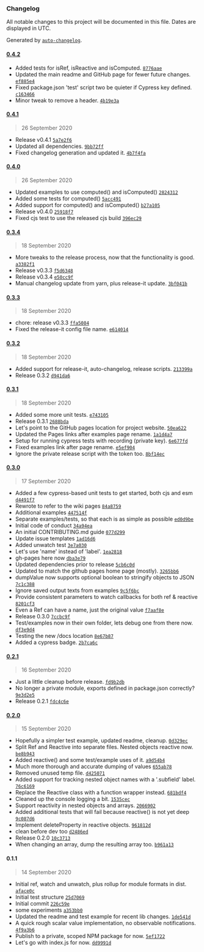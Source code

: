 ### Changelog

All notable changes to this project will be documented in this file. Dates are displayed in UTC.

Generated by [`auto-changelog`](https://github.com/CookPete/auto-changelog).

#### [0.4.2](https://github.com/appurist/reactivator/compare/0.4.1...0.4.2)

- Added tests for isRef, isReactive and isComputed. [`8776aae`](https://github.com/appurist/reactivator/commit/8776aaec18eff7c9d0e69410460c793d91db50ce)
- Updated the main readme and GitHub page for fewer future changes. [`ef885e4`](https://github.com/appurist/reactivator/commit/ef885e4ddad7d05507b9a163f6f4455b8320ec26)
- Fixed package.json 'test' script two be quieter if Cypress key defined. [`c163466`](https://github.com/appurist/reactivator/commit/c1634663920cb95e1b60eeb5c36fdae944af066a)
- Minor tweak to remove a header. [`4b19e3a`](https://github.com/appurist/reactivator/commit/4b19e3a2f76278dbdd032ee4e85640f4a5bdbc23)

#### [0.4.1](https://github.com/appurist/reactivator/compare/0.4.0...0.4.1)

> 26 September 2020

- Release v0.4.1 [`5a7e2f6`](https://github.com/appurist/reactivator/commit/5a7e2f63557ccbf1f079439fece0cc0bcea6d4d7)
- Updated all dependencies. [`9bb72ff`](https://github.com/appurist/reactivator/commit/9bb72ffd25ed1a5093b8214d3e5fde6af77fb0ce)
- Fixed changelog generation and updated it. [`4b7f4fa`](https://github.com/appurist/reactivator/commit/4b7f4fab64afa39e2920d3f2b218618ea8f1b00b)

#### [0.4.0](https://github.com/appurist/reactivator/compare/0.3.4...0.4.0)

> 26 September 2020

- Updated examples to use computed() and isComputed() [`2824312`](https://github.com/appurist/reactivator/commit/28243129b49b19893339957f6c3cbbdcf8dddc70)
- Added some tests for computed() [`5acc491`](https://github.com/appurist/reactivator/commit/5acc491e060fbf58c9e95ed05f05be9a398d594d)
- Added support for computed() and isComputed() [`b27a105`](https://github.com/appurist/reactivator/commit/b27a105e1a813cbc664ad61a1e2389de1daaa523)
- Release v0.4.0 [`25918f7`](https://github.com/appurist/reactivator/commit/25918f760ab26325ee984ca8bbd804340f115995)
- Fixed cjs test to use the released cjs build [`396ec29`](https://github.com/appurist/reactivator/commit/396ec2966db9097a3239a9e874c33b58daf5c3b7)

#### [0.3.4](https://github.com/appurist/reactivator/compare/0.3.3...0.3.4)

> 18 September 2020

- More tweaks to the release process, now that the functionality is good. [`a3382f1`](https://github.com/appurist/reactivator/commit/a3382f165becb075fdf7f964d9f4fa4e3cc2c06a)
- Release v0.3.3 [`f5d6348`](https://github.com/appurist/reactivator/commit/f5d63481837f0f1ed83a8fb3154138501b61569c)
- Release v0.3.4 [`e50cc9f`](https://github.com/appurist/reactivator/commit/e50cc9f295ee0b5f2c4672851343ed35850f8d63)
- Manual changelog update from yarn, plus release-it update. [`3bf041b`](https://github.com/appurist/reactivator/commit/3bf041b77635b796e61e37189222d6ebbd13e70b)

#### [0.3.3](https://github.com/appurist/reactivator/compare/0.3.2...0.3.3)

> 18 September 2020

- chore: release v0.3.3 [`ffa5084`](https://github.com/appurist/reactivator/commit/ffa50849d2bbc26020a6fb3beef93e430b568478)
- Fixed the release-it config file name. [`e614014`](https://github.com/appurist/reactivator/commit/e614014c6927b7bba6f4bfb2a7f2b2312692ace7)

#### [0.3.2](https://github.com/appurist/reactivator/compare/0.3.1...0.3.2)

> 18 September 2020

- Added support for release-it, auto-changelog, release scripts. [`213399a`](https://github.com/appurist/reactivator/commit/213399a1bc5101cf5ff6aa9168570dc2fad0d833)
- Release 0.3.2 [`d941da6`](https://github.com/appurist/reactivator/commit/d941da6670a87501ce292f0a6ffd5df07008f8f3)

#### [0.3.1](https://github.com/appurist/reactivator/compare/0.3.0...0.3.1)

> 18 September 2020

- Added some more unit tests. [`e743105`](https://github.com/appurist/reactivator/commit/e7431057207c3829217b7f1ecd58f5ff8910b757)
- Release 0.3.1 [`2688bda`](https://github.com/appurist/reactivator/commit/2688bda44323847969f15a05542932ddfb3a50e9)
- Let's point to the GitHub pages location for project website. [`50ea622`](https://github.com/appurist/reactivator/commit/50ea622f93376784bb95ca31d6b1472bbcfd42e5)
- Updated the Pages links after examples page rename. [`1a1d4a7`](https://github.com/appurist/reactivator/commit/1a1d4a7ab8b5bcfe69a5a940cd1f6626ab678648)
- Setup for running cypress tests with recording (private key). [`6e677fd`](https://github.com/appurist/reactivator/commit/6e677fdefe34f75f8e6a997d54f3433bc4eb627d)
- Fixed examples link after page rename. [`e5ef904`](https://github.com/appurist/reactivator/commit/e5ef904488990f846c4cbf46a97028aad9bbc7ab)
- Ignore the private release script with the token too. [`8bf14ec`](https://github.com/appurist/reactivator/commit/8bf14ec9b603c181e2a1d8b52ae7eda958ff6e96)

#### [0.3.0](https://github.com/appurist/reactivator/compare/0.2.1...0.3.0)

> 17 September 2020

- Added a few cypress-based unit tests to get started, both cjs and esm [`d4491f7`](https://github.com/appurist/reactivator/commit/d4491f76c4e751c28521b56d96d00587001b44b2)
- Rewrote to refer to the wiki pages [`84a8759`](https://github.com/appurist/reactivator/commit/84a8759d36fd32034e2d173ff9fc668bbff9da36)
- Additional examples [`447514f`](https://github.com/appurist/reactivator/commit/447514fc9b2af83c2fa4785ccaf47f40be56487a)
- Separate examples/tests, so that each is as simple as possible [`ed0d9be`](https://github.com/appurist/reactivator/commit/ed0d9bec1c4e0586120885f286928bc819dd6805)
- Initial code of conduct [`34a94ea`](https://github.com/appurist/reactivator/commit/34a94ea93425cdc8e2f3ae851b23788c87fba838)
- An initial CONTRIBUTING.md guide [`077d299`](https://github.com/appurist/reactivator/commit/077d299ecc48e8157a59878d0efde85a9a018953)
- Update issue templates [`1ad16d6`](https://github.com/appurist/reactivator/commit/1ad16d6526a4706751675fe07f6ab57c040fd779)
- Added unwatch test [`3e7a030`](https://github.com/appurist/reactivator/commit/3e7a0302b57a9699531822bc643a8806ab74defd)
- Let's use 'name' instead of 'label'. [`1ea2818`](https://github.com/appurist/reactivator/commit/1ea281889d446d32320da231c858478a1f258941)
- gh-pages here now [`dba3e79`](https://github.com/appurist/reactivator/commit/dba3e79cb14bd18d273fafe5b33bbffd81823ffc)
- Updated dependencies prior to release [`5cb6c0d`](https://github.com/appurist/reactivator/commit/5cb6c0d655aeddb88da3d0a9e183f4d0da9a940e)
- Updated to match the github pages home page (mostly). [`3265bb6`](https://github.com/appurist/reactivator/commit/3265bb699c5a2484c55225eabc2e1b0809135e18)
- dumpValue now supports optional boolean to stringify objects to JSON [`7c1c388`](https://github.com/appurist/reactivator/commit/7c1c388a935651d5188d832cded333b5eadecca1)
- Ignore saved output texts from examples [`9c5f6bc`](https://github.com/appurist/reactivator/commit/9c5f6bc12d860a7a5e733aeafdb76dccb876e58c)
- Provide consistent parameters to watch callbacks for both ref & reactive [`8201cf3`](https://github.com/appurist/reactivator/commit/8201cf35756a1f77ae9104949165183e11475fef)
- Even a Ref can have a name, just the original value [`f7aaf8e`](https://github.com/appurist/reactivator/commit/f7aaf8ec5300a4abc351949cffcfed60f6f0ff76)
- Release 0.3.0 [`7ccbc9f`](https://github.com/appurist/reactivator/commit/7ccbc9f658ded828ae74be2357a964922baef378)
- Test/examples now in their own folder, lets debug one from there now. [`df3e9d4`](https://github.com/appurist/reactivator/commit/df3e9d422228743533a33c81aa107d5fe5bd811a)
- Testing the new /docs location [`8e67b87`](https://github.com/appurist/reactivator/commit/8e67b87c46d4612364f6ce9f9161af8f5dd43a4d)
- Added a cypress badge. [`2b7ca6c`](https://github.com/appurist/reactivator/commit/2b7ca6c62c02bf457594559b71f09dace4ed6be9)

#### [0.2.1](https://github.com/appurist/reactivator/compare/0.2.0...0.2.1)

> 16 September 2020

- Just a little cleanup before release. [`fd9b2db`](https://github.com/appurist/reactivator/commit/fd9b2db13ccc6e565a31103e7354ca954c28cfe9)
- No longer a private module, exports defined in package.json correctly? [`9e3d2e5`](https://github.com/appurist/reactivator/commit/9e3d2e5310739a60cebe726686c2b0c5d6814eec)
- Release 0.2.1 [`fdc4c6e`](https://github.com/appurist/reactivator/commit/fdc4c6e8f4a35ebf262eab3db4d5361d0dc43d25)

#### [0.2.0](https://github.com/appurist/reactivator/compare/0.1.1...0.2.0)

> 15 September 2020

- Hopefully a simpler test example, updated readme, cleanup. [`0d329ec`](https://github.com/appurist/reactivator/commit/0d329ecaf2a31f78a15d3ed50bd3fee44fae3474)
- Split Ref and Reactive into separate files. Nested objects reactive now. [`be8b943`](https://github.com/appurist/reactivator/commit/be8b94390ef6847dc591bf56ea50bdde49d1ec83)
- Added reactive() and some test/example uses of it. [`a9d54b4`](https://github.com/appurist/reactivator/commit/a9d54b4ffa160bca0d0d4e15c6c1949dc108d891)
- Much more thorough and accurate dumping of values [`655ab78`](https://github.com/appurist/reactivator/commit/655ab78f34ed8a6dcc0b8e6fcf3f7ab8aab24834)
- Removed unused temp file. [`d425071`](https://github.com/appurist/reactivator/commit/d4250712932a3664ad4071744fcddada52cad296)
- Added support for tracking nested object names with a '.subfield' label. [`76c6169`](https://github.com/appurist/reactivator/commit/76c616931c858558ceb61f655babed1d488501fe)
- Replace the Reactive class with a function wrapper instead. [`681bdf4`](https://github.com/appurist/reactivator/commit/681bdf42e5f78d166e954eacb61a869c8fa1795d)
- Cleaned up the console logging a bit. [`1535cec`](https://github.com/appurist/reactivator/commit/1535ceca5e016c291f48688b8c0eebbd6d7757d3)
- Support reactivity in nested objects and arrays. [`2066902`](https://github.com/appurist/reactivator/commit/2066902653aeb0ace058e726620c71dfe51b5434)
- Added additional tests that will fail because reactive() is not yet deep [`9c087d6`](https://github.com/appurist/reactivator/commit/9c087d619c1d72a12d3ef7c264e5fb746e9938c0)
- Implement deleteProperty in reactive objects. [`961812d`](https://github.com/appurist/reactivator/commit/961812d1504bca4b3dd92f5911b165fbd8c9a47d)
- clean before dev too [`d2486ed`](https://github.com/appurist/reactivator/commit/d2486edb6f7d6231be8f931e1081cb4dd5d8a287)
- Release 0.2.0 [`10c3713`](https://github.com/appurist/reactivator/commit/10c37132d588c023e5018d0ec3d7716742a1d3f5)
- When changing an array, dump the resulting array too. [`b961a13`](https://github.com/appurist/reactivator/commit/b961a13149d6dc7671ceabde482bb728bd18d997)

#### 0.1.1

> 14 September 2020

- Initial ref, watch and unwatch, plus rollup for module formats in dist. [`aface0c`](https://github.com/appurist/reactivator/commit/aface0cb612e9c8957dd8275b7c5faadf0c01736)
- Initial test structure [`25d7069`](https://github.com/appurist/reactivator/commit/25d7069517a38ffa32ddb9cd13755e7553b13a06)
- Initial commit [`226c59e`](https://github.com/appurist/reactivator/commit/226c59e756b1ceff778f821bc6ea66c188dbb3d2)
- some experiments [`a353bb0`](https://github.com/appurist/reactivator/commit/a353bb01165ec72e936b1cd289d0474d633c5bf9)
- Updated the readme and test example for recent lib changes. [`1de541d`](https://github.com/appurist/reactivator/commit/1de541dff30e28cd02bd45a62ddcd9dbf97f9aed)
- A quick rough scalar value implementation, no observable notifications. [`4f9a3b6`](https://github.com/appurist/reactivator/commit/4f9a3b65a8caba3708ed3aa5779a80ad8f963a77)
- Publish to a private, scoped NPM package for now. [`5ef1722`](https://github.com/appurist/reactivator/commit/5ef1722e451a6ea8eb7ebb4507c64c1c8d7b4a7a)
- Let's go with index.js for now. [`dd9991d`](https://github.com/appurist/reactivator/commit/dd9991df2bacdfb6681a8777dddd3609530e64c4)
